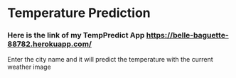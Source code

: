 # Temperature Prediction
### Here is the link of my TempPredict App https://belle-baguette-88782.herokuapp.com/
Enter the city name and it will predict the temperature with the current weather image 
